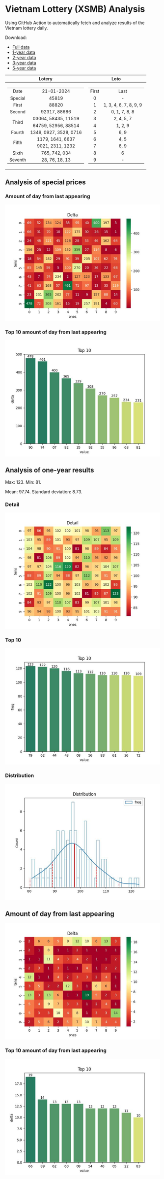 # Vietnam Lottery (XSMB) Analysis

Using GitHub Action to automatically fetch and analyze results of the Vietnam lottery daily.

Download:

* [Full data](https://raw.githubusercontent.com/khiemdoan/vietnam-lottery-xsmb-analysis/main/results/xsmb.csv)
* [1-year data](https://raw.githubusercontent.com/khiemdoan/vietnam-lottery-xsmb-analysis/main/results/xsmb_1_year.csv)
* [2-year data](https://raw.githubusercontent.com/khiemdoan/vietnam-lottery-xsmb-analysis/main/results/xsmb_2_year.csv)
* [3-year data](https://raw.githubusercontent.com/khiemdoan/vietnam-lottery-xsmb-analysis/main/results/xsmb_3_year.csv)
* [5-year data](https://raw.githubusercontent.com/khiemdoan/vietnam-lottery-xsmb-analysis/main/results/xsmb_5_year.csv)

| Lotery      | Loto |
| :-----------: | :-----------: |
| <table><tr><td>Date</td><td>21-01-2024</td></tr><tr><td>Special</td><td>45819</td></tr><tr><td>First</td><td>88820</td></tr><tr><td>Second</td><td>92317, 88686</td></tr><tr><td rowspan="2">Third</td><td>03064, 58435, 11519</td></tr><tr><td>64759, 52956, 88514</td></tr><tr><td>Fourth</td><td>1349, 0927, 3528, 0716</td></tr><tr><td rowspan="2">Fifth</td><td>1179, 1641, 6637</td></tr><tr><td>9021, 2311, 1232</td></tr><tr><td>Sixth</td><td>765, 742, 034</td></tr><tr><td>Seventh</td><td>28, 76, 18, 13</td></tr></table> | <table><tr><td>First</td><td>Last</td></tr><tr><td>0</td><td>-</td></tr><tr><td>1</td><td>1, 3, 4, 6, 7, 8, 9, 9</td></tr><tr><td>2</td><td>0, 1, 7, 8, 8</td></tr><tr><td>3</td><td>2, 4, 5, 7</td></tr><tr><td>4</td><td>1, 2, 9</td></tr><tr><td>5</td><td>6, 9</td></tr><tr><td>6</td><td>4, 5</td></tr><tr><td>7</td><td>6, 9</td></tr><tr><td>8</td><td>6</td></tr><tr><td>9</td><td>-</td></tr></table> |


<h2>Analysis of special prices</h2>

<h3>Amount of day from last appearing</h3>

![Delta](images/special_delta.jpg)

<h3>Top 10 amount of day from last appearing</h3>

![Delta top 10](images/special_delta_top_10.jpg)

<h2>Analysis of one-year results</h2>

Max: 123. Min: 81.

Mean: 97.74. Standard deviation: 8.73.

<h3>Detail</h3>

![Detail](images/heatmap.jpg)

<h3>Top 10</h3>

![Top 10](images/top-10.jpg)

<h3>Distribution</h3>

![Distribution](images/distribution.jpg)

<h2>Amount of day from last appearing</h2>

![Delta](images/delta.jpg)

<h3>Top 10 amount of day from last appearing</h3>

![Delta top 10](images/delta_top_10.jpg)